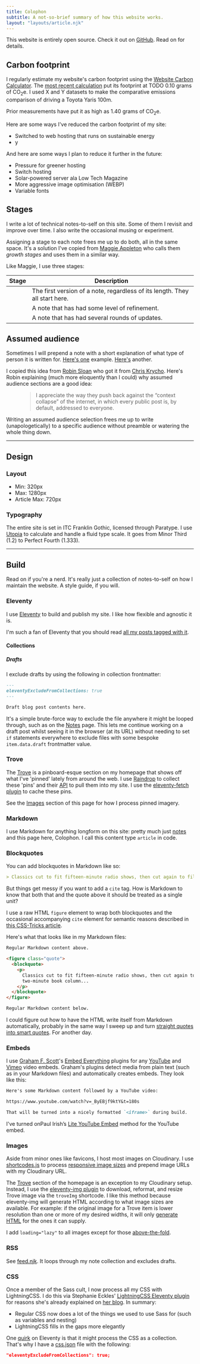 ```yaml
---
title: Colophon
subtitle: A not-so-brief summary of how this website works.
layout: "layouts/article.njk"
---
```


This website is entirely open source. Check it out on [GitHub](TODO). Read on for details.

## Carbon footprint

I regularly estimate my website's carbon footprint using the [Website Carbon Calculator](https://www.websitecarbon.com). The [most recent calculation](https://www.websitecarbon.com/website/dannywhite-org/) put its footprint at TODO 0.10 grams of CO<sub>2</sub>e</a>. I used X and Y datasets to make the comparative emissions comparison of driving a Toyota Yaris 100m.

Prior measurements have put it as high as 1.40 grams of CO<sub>2</sub>e</a>.

Here are some ways I've reduced the carbon footprint of my site:

- Switched to web hosting that runs on sustainable energy
- y

And here are some ways I plan to reduce it further in the future:

- Pressure for greener hosting
- Switch hosting
- Solar-powered server ala Low Tech Magazine
- More aggressive image optimisation (WEBP)
- Variable fonts

## Stages

I write a lot of technical notes-to-self on this site. Some of them I revisit and improve over time. I also write the occasional musing or experiment.

Assigning a stage to each note frees me up to do both, all in the same space. It's a solution I've copied from [Maggie Appleton](https://maggieappleton.com/colophon) who calls them _growth stages_ and uses them in a similar way.

Like Maggie, I use three stages:

<table>
  <thead>
    <tr>
      <th>Stage</th>
      <th>Description</th>
    </tr>
  </thead>
  <tbody>
    <tr>
      <td>
       <span class="dots" style="--stage: 1" aria-label="Stage 1 out of 3"></span>
      </td>
      <td>The first version of a note, regardless of its length. They all start here.</td>
    </tr>
    <tr>
      <td>
       <span class="dots" style="--stage: 2" aria-label="Stage 2 out of 3"></span>
      </td>
      <td>A note that has had some level of refinement.</td>
    </tr>
    <tr>
      <td>
       <span class="dots" style="--stage: 3" aria-label="Stage 2 out of 3"></span>
      </td>
      <td>A note that has had several rounds of updates.</td>
    </tr>
    </tbody>
</table>

## Assumed audience

Sometimes I will prepend a note with a short explanation of what type of person it is written for. [Here's one](/notes/video-border) example. [Here's](/notes/bash-your-profile) another.

I copied this idea from [Robin Sloan](https://www.robinsloan.com/colophon#assumed-audiences) who got it from [Chris Krycho](https://v4.chriskrycho.com/2018/assumed-audiences.html). Here's Robin explaining (much more eloquently than I could) why assumed audience sections are a good idea:

<figure class="quote">
  <blockquote>
  <p>I appreciate the way they push back against the “context collapse” of the internet, in which every public post is, by default, addressed to everyone.</p>
  </blockquote>
</figure>

Writing an assumed audience selection frees me up to write (unapologetically) to a specific audience without preamble or watering the whole thing down.

---

## Design

### Layout

- Min: 320px
- Max: 1280px
- Article Max: 720px

### Typography

The entire site is set in ITC Franklin Gothic, licensed through Paratype. I use [Utopia](https://utopia.fyi/type/calculator?c=320,18,1.2,1240,20,1.333,5,2,&s=0.75|0.5|0.25,1.5|2|3|4|6,s-l&g=s,l,xl,12) to calculate and handle a fluid type scale. It goes from Minor Third (1.2) to Perfect Fourth (1.333).

---

## Build

Read on if you're a nerd. It's really just a collection of notes-to-self on how I maintain the website. A style guide, if you will.

### Eleventy

I use [Eleventy](https://www.11ty.dev) to build and publish my site. I like how flexible and agnostic it is.

I'm such a fan of Eleventy that you should read [all my posts tagged with it](/notes/tagged/eleventy).

#### Collections

##### Drafts

I exclude drafts by using the following in collection frontmatter:

```md
---
eleventyExcludeFromCollections: true
---

Draft blog post contents here.
```

It's a simple brute-force way to exclude the file anywhere it might be looped through, such as on the [Notes](/notes) page. This lets me continue working on a draft post whilst seeing it in the browser (at its URL) without needing to set `if` statements everywhere to exclude files with some bespoke `item.data.draft` frontmatter value.

### Trove

The [Trove](/#trove) is a pinboard-esque section on my homepage that shows off what I've 'pinned' lately from around the web. I use [Raindrop](https://raindrop.io) to collect these 'pins' and their [API](https://developer.raindrop.io) to pull them into my site. I use the [eleventy-fetch plugin](https://www.11ty.dev/docs/plugins/fetch/) to cache these pins.

See the [Images](#images) section of this page for how I process pinned imagery.

### Markdown

I use Markdown for anything longform on this site: pretty much just [notes](/notes) and this page here, Colophon. I call this content type `article` in code.

### Blockquotes

You can add blockquotes in Markdown like so:

```md
> Classics cut to fit fifteen-minute radio shows, then cut again to fill a two-minute book column.
```

But things get messy if you want to add a `cite` tag. How is Markdown to know that both that and the quote above it should be treated as a single unit?

I use a raw HTML `figure` element to wrap both blockquotes and the occasional accompanying `cite` element for semantic reasons described in [this CSS-Tricks article](https://css-tricks.com/quoting-in-html-quotations-citations-and-blockquotes/#aa-hey-what-about-the-figure-element).

Here's what that looks like in my Markdown files:

```md
Regular Markdown content above.

<figure class="quote">
  <blockquote>
    <p>
      Classics cut to fit fifteen-minute radio shows, then cut again to fill a
      two-minute book column...
    </p>
  </blockquote>
</figure>

Regular Markdown content below.
```

I could figure out how to have the HTML write itself from Markdown automatically, probably in the same way I sweep up and turn [straight quotes into smart quotes](/notes/11ty-smart-quotes/). For another day.

### Embeds

I use [Graham F. Scott](https://gfscott.com)'s [Embed Everything](https://gfscott.com/embed-everything/) plugins for any [YouTube](https://www.npmjs.com/package/eleventy-plugin-youtube-embed) and [Vimeo](https://www.npmjs.com/package/eleventy-plugin-vimeo-embed) video embeds. Graham's plugins detect media from plain text (such as in your Markdown files) and automatically creates embeds. They look like this:

```md
Here's some Markdown content followed by a YouTube video:

https://www.youtube.com/watch?v=_ByEBjf9ktY&t=180s

That will be turned into a nicely formatted `<iframe>` during build.
```

I've turned onPaul Irish’s [Lite YouTube Embed](https://github.com/paulirish/lite-youtube-embed) method for the YouTube embed.

### Images

Aside from minor ones like favicons, I host most images on Cloudinary. I use [shortcodes.js](TODO) to process [responsive image sizes](https://web.dev/learn/design/responsive-images/#sizes) and prepend image URLs with my Cloudinary URL.

The [Trove](/#trove) section of the homepage is an exception to my Cloudinary setup. Instead, I use the [eleventy-img plugin](https://www.11ty.dev/docs/plugins/image/) to download, reformat, and resize Trove image via the `troveImg` shortcode. I like this method because eleventy-img will generate HTML according to what image sizes are available. For example: if the original image for a Trove item is lower resolution than one or more of my desired widths, it will only [generate HTML](<https://www.11ty.dev/docs/plugins/image/#nunjucks-liquid-javascript-(asynchronous-shortcodes)>) for the ones it can supply.

I add `loading="lazy"` to all images except for those [above-the-fold](https://sia.codes/posts/eleventy-and-cloudinary-images/#lazy-load-offscreen-images-for-performance).

### RSS

See [feed.njk](TODO). It loops through my note collection and excludes drafts.

### CSS

Once a member of the Sass cult, I now process all my CSS with LightningCSS. I do this via Stephanie Eckles' [LightningCSS Eleventy plugin](https://github.com/5t3ph/eleventy-plugin-lightningcss) for reasons she's already explained on [her blog](https://thinkdobecreate.com/articles/is-it-time-to-replace-sass/). In summary:

- Regular CSS now does a lot of the things we used to use Sass for (such as variables and nesting)
- LightningCSS fills in the gaps more elegantly

One [quirk](https://github.com/11ty/eleventy/discussions/2850#discussioncomment-5254892) on Eleventy is that it might process the CSS as a collection. That's why I have a [css.json](TODO) file with the following:

```json
"eleventyExcludeFromCollections": true;
```
